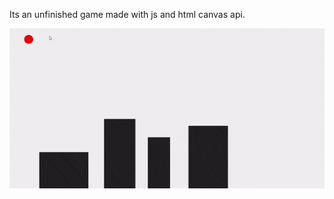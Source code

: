 Its an unfinished game made with js and html canvas api. 


![](https://github.com/avvprime/Bouncy-Fall/blob/main/recording.gif)
